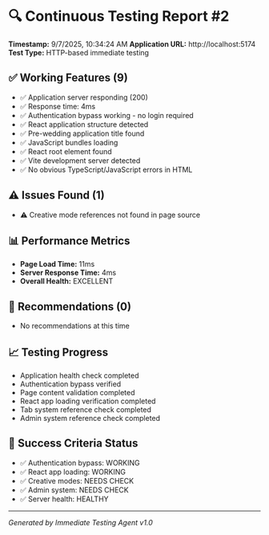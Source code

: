 
# 🔍 Continuous Testing Report #2
**Timestamp:** 9/7/2025, 10:34:24 AM
**Application URL:** http://localhost:5174
**Test Type:** HTTP-based immediate testing

## ✅ Working Features (9)
- ✅ Application server responding (200)
- ✅ Response time: 4ms
- ✅ Authentication bypass working - no login required
- ✅ React application structure detected
- ✅ Pre-wedding application title found
- ✅ JavaScript bundles loading
- ✅ React root element found
- ✅ Vite development server detected
- ✅ No obvious TypeScript/JavaScript errors in HTML

## ⚠️ Issues Found (1)
- ⚠️ Creative mode references not found in page source

## 📊 Performance Metrics
- **Page Load Time:** 11ms
- **Server Response Time:** 4ms
- **Overall Health:** EXCELLENT

## 🎯 Recommendations (0)
- No recommendations at this time

## 📈 Testing Progress
- Application health check completed
- Authentication bypass verified
- Page content validation completed
- React app loading verification completed
- Tab system reference check completed
- Admin system reference check completed

## 🎯 Success Criteria Status
- ✅ Authentication bypass: WORKING
- ✅ React app loading: WORKING
- ✅ Creative modes: NEEDS CHECK
- ✅ Admin system: NEEDS CHECK
- ✅ Server health: HEALTHY

---
*Generated by Immediate Testing Agent v1.0*

